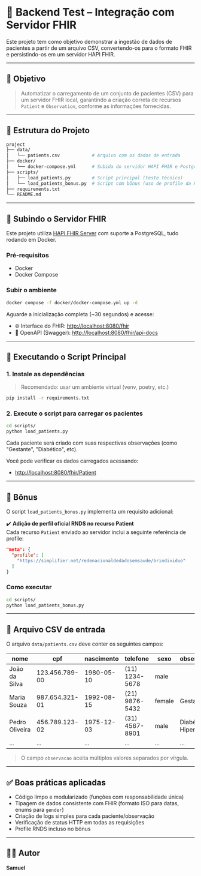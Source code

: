 # 🧠 Backend Test – Integração com Servidor FHIR

Este projeto tem como objetivo demonstrar a ingestão de dados de pacientes a partir de um arquivo CSV, convertendo-os para o formato FHIR e persistindo-os em um servidor HAPI FHIR.

---

## 📌 Objetivo

> Automatizar o carregamento de um conjunto de pacientes (CSV) para um servidor FHIR local, garantindo a criação correta de recursos `Patient` e `Observation`, conforme as informações fornecidas.

---

## 📁 Estrutura do Projeto

```bash
project
├── data/
│   └── patients.csv            # Arquivo com os dados de entrada
├── docker/
│   └── docker-compose.yml      # Subida do servidor HAPI FHIR e Postgres
├── scripts/
│   ├── load_patients.py        # Script principal (teste técnico)
│   └── load_patients_bonus.py  # Script com bônus (uso de profile da RNDS)
├── requirements.txt
└── README.md
```

---

## 🐳 Subindo o Servidor FHIR

Este projeto utiliza [HAPI FHIR Server](https://hapifhir.io/) com suporte a PostgreSQL, tudo rodando em Docker.

### Pré-requisitos

- Docker
- Docker Compose

### Subir o ambiente

```bash
docker compose -f docker/docker-compose.yml up -d
```

Aguarde a inicialização completa (~30 segundos) e acesse:

- 🌐 Interface do FHIR: [http://localhost:8080/fhir](http://localhost:8080/fhir)
- 📃 OpenAPI (Swagger): [http://localhost:8080/fhir/api-docs](http://localhost:8080/fhir/api-docs)

---

## 🧪 Executando o Script Principal

### 1. Instale as dependências

> Recomendado: usar um ambiente virtual (venv, poetry, etc.)

```bash
pip install -r requirements.txt
```

### 2. Execute o script para carregar os pacientes

```bash
cd scripts/
python load_patients.py
```

Cada paciente será criado com suas respectivas observações (como "Gestante", "Diabético", etc).

Você pode verificar os dados carregados acessando:

- [http://localhost:8080/fhir/Patient](http://localhost:8080/fhir/Patient)

---

## 🏅 Bônus

O script `load_patients_bonus.py` implementa um requisito adicional:

✔️ **Adição de perfil oficial RNDS no recurso Patient**  
Cada recurso `Patient` enviado ao servidor inclui a seguinte referência de profile:

```json
"meta": {
  "profile": [
    "https://simplifier.net/redenacionaldedadosemsaude/brindividuo"
  ]
}
```

### Como executar

```bash
cd scripts/
python load_patients_bonus.py
```

---

## 📄 Arquivo CSV de entrada

O arquivo `data/patients.csv` deve conter os seguintes campos:

| nome              | cpf             | nascimento | telefone       | sexo   | observacao                  |
|-------------------|------------------|------------|----------------|--------|------------------------------|
| João da Silva     | 123.456.789-00   | 1980-05-10 | (11) 1234-5678 | male   |                              |
| Maria Souza       | 987.654.321-01   | 1992-08-15 | (21) 9876-5432 | female | Gestante                     |
| Pedro Oliveira    | 456.789.123-02   | 1975-12-03 | (31) 4567-8901 | male   | Diabético, Hipertenso        |
| ...               | ...              | ...        | ...            | ...    | ...                          |

> O campo `observacao` aceita múltiplos valores separados por vírgula.

---

## ✅ Boas práticas aplicadas

- Código limpo e modularizado (funções com responsabilidade única)
- Tipagem de dados consistente com FHIR (formato ISO para datas, enums para `gender`)
- Criação de logs simples para cada paciente/observação
- Verificação de status HTTP em todas as requisições
- Profile RNDS incluso no bônus

---

## 👨‍💻 Autor

**Samuel**